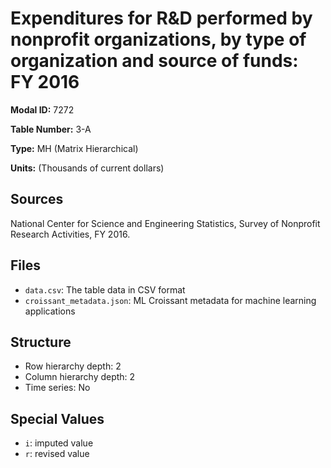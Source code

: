 # Expenditures for R&D performed by nonprofit organizations, by type of organization and source of funds: FY 2016

**Modal ID:** 7272

**Table Number:** 3-A

**Type:** MH (Matrix Hierarchical)

**Units:** (Thousands of current dollars)

## Sources

National Center for Science and Engineering Statistics, Survey of Nonprofit Research Activities, FY 2016.

## Files

- `data.csv`: The table data in CSV format
- `croissant_metadata.json`: ML Croissant metadata for machine learning applications

## Structure

- Row hierarchy depth: 2
- Column hierarchy depth: 2
- Time series: No

## Special Values

- `i`: imputed value
- `r`: revised value
